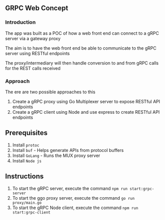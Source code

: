 ## GRPC Web Concept

### Introduction

The app was built as a POC of how a web front end can connect to a gRPC server via a gateway proxy

The aim is to have the web front end be able to communicate to the gRPC server using RESTful endpoints

The proxy/intermediary will then handle conversion to and from gRPC calls for the REST calls received

### Approach

The ere are two possible approaches to this

1. Create a gRPC proxy using Go Multiplexer server to expose RESTful API endpoints
2. Create a gRPC client using Node and use express to create RESTful API endpoints

## Prerequisites

1. Install `protoc`
2. Install `buf` - Helps generate APIs from protocol buffers
3. Install `GoLang` - Runs the MUX proxy server
4. Install `Node js`

## Instructions

1. To start the gRPC server, execute the command `npm run start:grpc-server`
2. To start the ggo proxy server, execute the command `go run proxy/main.go`
3. To start the gRPC Node client, execute the command `npm run start:grpc-client`
